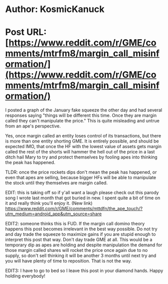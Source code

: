# Author: KosmicKanuck
# Post URL: [https://www.reddit.com/r/GME/comments/mtrfm8/margin_call_misinformation/](https://www.reddit.com/r/GME/comments/mtrfm8/margin_call_misinformation/)


I posted a graph of the January fake squeeze the other day and had several responses saying "things will be different this time. Once they are margin called they can't manipulate the price." This is quite misleading and untrue from an ape's perspective. 

Yes, once margin called an entity loses control of its transactions, but there is more than one entity shorting GME. It is entirely possible, and should be expected IMO, that once the HF with the lowest value of assets gets margin called the rest of the shorts will hammer the hell out of the price in a last ditch hail Mary to try and protect themselves by fooling apes into thinking the peak has happened.

TLDR: once the price rockets dips don't mean the peak has happened, or even that apes are selling, because bigger HFs will be able to manipulate the stock until they themselves are margin called.

EDIT: this is taking off so if y'all want a laugh please check out this parody song I wrote last month that got buried in new. I spent quite a bit of time on it and really think you'll enjoy it. (New link)
https://www.reddit.com/r/GME/comments/mttdfn/the_ape_touch/?utm_medium=android_app&utm_source=share

EDIT2: someone thinks this is FUD. If the margin call domino theory happens this post becomes irrelevant in the best way possible. Do not try and day trade the squeeze to maximize gains if you are stupid enough to interpret this post that way. Don't day trade GME at all. This would be a temporary dip as apes are holding and despite manipulation the demand for those margin called shares will rocket the price once again due to no supply, so don't sell thinking it will be another 3 months until next try and you will have plenty of time to reposition. That is not the way.

EDIT3: I have to go to bed so I leave this post in your diamond hands. Happy holding everybody!